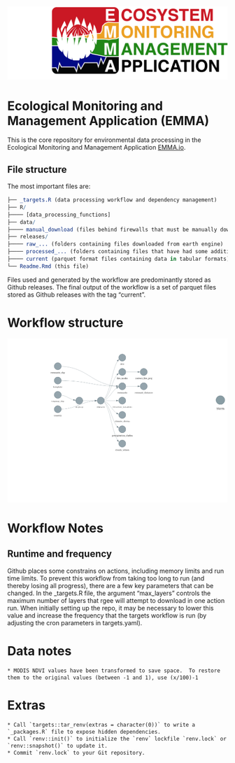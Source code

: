 
![EMMA](img/EMMA%20Logo_RE_3.jpg)

# Ecological Monitoring and Management Application (EMMA)

This is the core repository for environmental data processing in the
Ecological Monitoring and Management Application [EMMA.io](EMMA.io).

## File structure

The most important files are:

``` r
├── _targets.R (data processing workflow and dependency management)
├── R/
├──── [data_processing_functions]
├── data/
├──── manual_download (files behind firewalls that must be manually downloaded)
├── releases/
├──── raw_... (folders containing files downloaded from earth engine)
├──── processed_... (folders containing files that have had some additional processing)
├──── current (parquet format files containing data in tabular formats)
└── Readme.Rmd (this file)
```

Files used and generated by the workflow are predominantly stored as Github releases.
The final output of the workflow is a set of parquet files stored as Github releases with the tag “current”.

# Workflow structure

![](README_files/figure-gfm/unnamed-chunk-3-1.png)<!-- -->

# Workflow Notes

## Runtime and frequency

Github places some constrains on actions, including memory limits and
run time limits. To prevent this workflow from taking too long to run
(and thereby losing all progress), there are a few key parameters that
can be changed. In the \_targets.R file, the argument “max_layers”
controls the maximum number of layers that rgee will attempt to download
in one action run. When initially setting up the repo, it may be
necessary to lower this value and increase the frequency that the
targets workflow is run (by adjusting the cron parameters in
targets.yaml).

# Data notes

    * MODIS NDVI values have been transformed to save space.  To restore them to the original values (between -1 and 1), use (x/100)-1

# Extras

    * Call `targets::tar_renv(extras = character(0))` to write a `_packages.R` file to expose hidden dependencies.
    * Call `renv::init()` to initialize the `renv` lockfile `renv.lock` or `renv::snapshot()` to update it.
    * Commit `renv.lock` to your Git repository.
